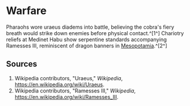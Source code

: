 # Warfare

Pharaohs wore uraeus diadems into battle, believing the cobra's fiery breath would strike down enemies before physical contact.^[1^] Chariotry reliefs at Medinet Habu show serpentine standards accompanying Ramesses III, reminiscent of dragon banners in [Mesopotamia](../../Mesopotamia/Warfare/README.md).^[2^]

## Sources
1. Wikipedia contributors, "Uraeus," *Wikipedia*, <https://en.wikipedia.org/wiki/Uraeus>.
2. Wikipedia contributors, "Ramesses III," *Wikipedia*, <https://en.wikipedia.org/wiki/Ramesses_III>.
